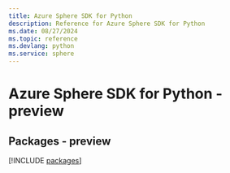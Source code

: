 ```yaml
---
title: Azure Sphere SDK for Python
description: Reference for Azure Sphere SDK for Python
ms.date: 08/27/2024
ms.topic: reference
ms.devlang: python
ms.service: sphere
---
```

# Azure Sphere SDK for Python - preview
## Packages - preview
[!INCLUDE [packages](sphere-index.md)]